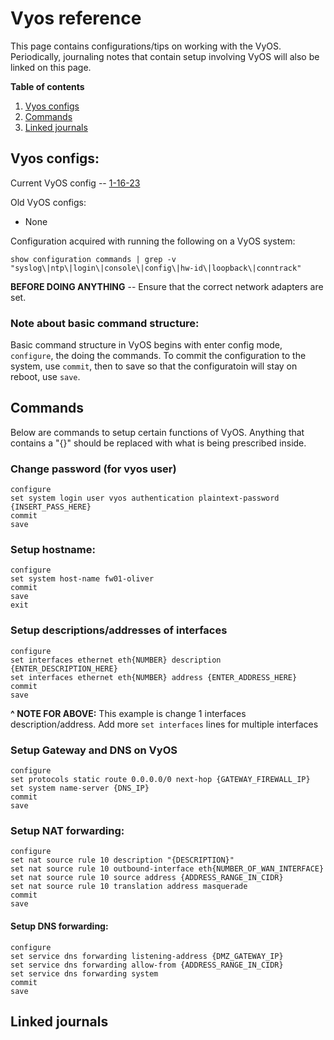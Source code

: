 # Vyos reference
This page contains configurations/tips on working with the VyOS. Periodically, journaling notes that contain setup involving VyOS will also be linked on this page.

**Table of contents**
1. [Vyos configs](#vyos-configs)
2. [Commands](#commands)
3. [Linked journals](#linked-journals)

## Vyos configs:
Current VyOS config -- [1-16-23](https://github.com/Oliver-Mustoe/Oliver-Mustoe-Tech-Journal/blob/main/tech_journal_backups/SEC-350/Vyos_configs/1-16-23.md)

Old VyOS configs:
- None

Configuration acquired with running the following on a VyOS system:
```
show configuration commands | grep -v "syslog\|ntp\|login\|console\|config\|hw-id\|loopback\|conntrack"
```


**BEFORE DOING ANYTHING** -- Ensure that the correct network adapters are set.

### Note about basic command structure:
Basic command structure in VyOS begins with enter config mode, ``configure``, the doing the commands. To commit the configuration to the system, use `commit`, then to save so that the configuratoin will stay on reboot, use `save`.


## Commands
Below are commands to setup certain functions of VyOS. Anything that contains a "{}" should be replaced with what is being prescribed inside.

### Change password (for vyos user)
```
configure
set system login user vyos authentication plaintext-password {INSERT_PASS_HERE}
commit 
save
```

### Setup hostname:
```
configure  
set system host-name fw01-oliver  
commit  
save  
exit
```

### Setup descriptions/addresses of interfaces
```
configure
set interfaces ethernet eth{NUMBER} description {ENTER_DESCRIPTION_HERE}
set interfaces ethernet eth{NUMBER} address {ENTER_ADDRESS_HERE}
commit
save
```
**^ NOTE FOR ABOVE:** This example is change 1 interfaces description/address. Add more `set interfaces` lines for multiple interfaces

### Setup Gateway and DNS on VyOS
```
configure  
set protocols static route 0.0.0.0/0 next-hop {GATEWAY_FIREWALL_IP}
set system name-server {DNS_IP}
commit  
save
```

### Setup NAT forwarding:
```
configure
set nat source rule 10 description "{DESCRIPTION}"
set nat source rule 10 outbound-interface eth{NUMBER_OF_WAN_INTERFACE}
set nat source rule 10 source address {ADDRESS_RANGE_IN_CIDR}
set nat source rule 10 translation address masquerade
commit
save
```

#### Setup DNS forwarding:
```
configure  
set service dns forwarding listening-address {DMZ_GATEWAY_IP} 
set service dns forwarding allow-from {ADDRESS_RANGE_IN_CIDR}  
set service dns forwarding system  
commit  
save
```


## Linked journals
